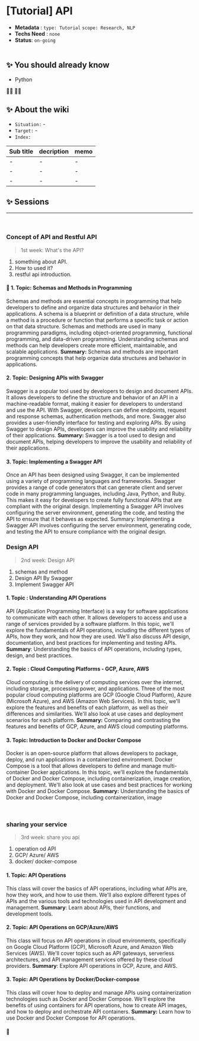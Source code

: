 # [Tutorial] API

- **Metadata** : `type: Tutorial` `scope: Research, NLP` 
- **Techs Need** : `none`
- **Status**: `on-going`
<br/><br/>

## ✨ You should already know
- Python 

👩‍💻 👨‍💻

## ✨ About the wiki
- `Situation:` -
- `Target:` -
- `Index:`

| Sub title | decription | memo |
| ------ | ------ | ------ |
| - | - | - |
| - | - | - |
| - | - | - |






## ✨ Sessions

---
<br>

### **Concept of API and Restful API**
> 1st week: What's the API?
1. something about API.
2. How to used it?
3. restful api introduction.

####  📝 1. Topic: Schemas and Methods in Programming

Schemas and methods are essential concepts in programming that help developers to define and organize data structures and behavior in their applications. A schema is a blueprint or definition of a data structure, while a method is a procedure or function that performs a specific task or action on that data structure. Schemas and methods are used in many programming paradigms, including object-oriented programming, functional programming, and data-driven programming. Understanding schemas and methods can help developers create more efficient, maintainable, and scalable applications.
**Summary:** Schemas and methods are important programming concepts that help organize data structures and behavior in applications.


#### 2. Topic: Designing APIs with Swagger

Swagger is a popular tool used by developers to design and document APIs. It allows developers to define the structure and behavior of an API in a machine-readable format, making it easier for developers to understand and use the API. With Swagger, developers can define endpoints, request and response schemas, authentication methods, and more. Swagger also provides a user-friendly interface for testing and exploring APIs. By using Swagger to design APIs, developers can improve the usability and reliability of their applications.
**Summary:** Swagger is a tool used to design and document APIs, helping developers to improve the usability and reliability of their applications.



#### 3. Topic: Implementing a Swagger API

Once an API has been designed using Swagger, it can be implemented using a variety of programming languages and frameworks. Swagger provides a range of code generators that can generate client and server code in many programming languages, including Java, Python, and Ruby. This makes it easy for developers to create fully functional APIs that are compliant with the original design. Implementing a Swagger API involves configuring the server environment, generating the code, and testing the API to ensure that it behaves as expected.
Summary: Implementing a Swagger API involves configuring the server environment, generating code, and testing the API to ensure compliance with the original design.


### **Design API**
> 2nd week: Design API 
1. schemas and method
2. Design API By Swagger
3. Implement Swagger API

#### 1. Topic : Understanding API Operations

API (Application Programming Interface) is a way for software applications to communicate with each other. It allows developers to access and use a range of services provided by a software platform. In this topic, we'll explore the fundamentals of API operations, including the different types of APIs, how they work, and how they are used. We'll also discuss API design, documentation, and best practices for implementing and testing APIs.
**Summary**: Understanding the basics of API operations, including types, design, and best practices.

#### 2. Topic : Cloud Computing Platforms - GCP, Azure, AWS
Cloud computing is the delivery of computing services over the internet, including storage, processing power, and applications. Three of the most popular cloud computing platforms are GCP (Google Cloud Platform), Azure (Microsoft Azure), and AWS (Amazon Web Services). In this topic, we'll explore the features and benefits of each platform, as well as their differences and similarities. We'll also look at use cases and deployment scenarios for each platform.
**Summary:** Comparing and contrasting the features and benefits of GCP, Azure, and AWS cloud computing platforms.

#### 3. Topic: Introduction to Docker and Docker Compose

Docker is an open-source platform that allows developers to package, deploy, and run applications in a containerized environment. Docker Compose is a tool that allows developers to define and manage multi-container Docker applications. In this topic, we'll explore the fundamentals of Docker and Docker Compose, including containerization, image creation, and deployment. We'll also look at use cases and best practices for working with Docker and Docker Compose.
**Summary:** Understanding the basics of Docker and Docker Compose, including containerization, image
 

<br>


### **sharing your service**
> 3rd week: share you api
1. operation od API
2. GCP/ Azure/ AWS
3. docker/ docker-compose

#### 1. Topic: API Operations

This class will cover the basics of API operations, including what APIs are, how they work, and how to use them. We'll also explore different types of APIs and the various tools and technologies used in API development and management.
**Summary**: Learn about APIs, their functions, and development tools.


#### 2. Topic: API Operations on GCP/Azure/AWS

This class will focus on API operations in cloud environments, specifically on Google Cloud Platform (GCP), Microsoft Azure, and Amazon Web Services (AWS). We'll cover topics such as API gateways, serverless architectures, and API management services offered by these cloud providers.
**Summary**: Explore API operations in GCP, Azure, and AWS.



#### 3. Topic: API Operations by Docker/Docker-compose

This class will cover how to deploy and manage APIs using containerization technologies such as Docker and Docker Compose. We'll explore the benefits of using containers for API operations, how to create API images, and how to deploy and orchestrate API containers.
**Summary:** Learn how to use Docker and Docker Compose for API operations.



####  📝 

<br>
